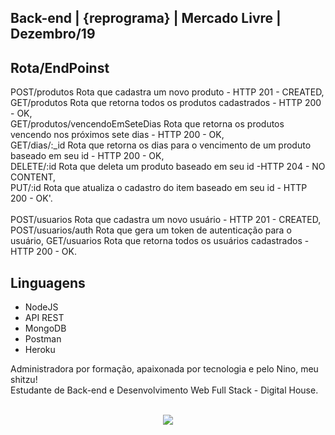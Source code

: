 ## Back-end | {reprograma} | Mercado Livre | Dezembro/19


## Rota/EndPoinst
POST/produtos Rota que cadastra um novo produto - HTTP 201 - CREATED, <br/>
GET/produtos Rota que retorna todos os produtos cadastrados - HTTP 200 - OK,<br/>
GET/produtos/vencendoEmSeteDias Rota que retorna os produtos vencendo nos próximos sete dias - HTTP 200 - OK,<br/>
GET/dias/:_id Rota que retorna os dias para o vencimento de um produto baseado em seu id - HTTP 200 - OK,<br/>
DELETE/:id Rota que deleta um produto baseado em seu id -HTTP 204 - NO CONTENT,<br/>
PUT/:id Rota que atualiza o cadastro do item baseado em seu id - HTTP 200 - OK'.<br/>
<br/>
POST/usuarios Rota que cadastra um novo usuário - HTTP 201 - CREATED, <br/>
POST/usuarios/auth Rota que gera um token de autenticação para o usuário,
GET/usuarios Rota que retorna todos os usuários cadastrados - HTTP 200 - OK.<br/>

## Linguagens
* NodeJS
* API REST
* MongoDB
* Postman
* Heroku

Administradora por formação, apaixonada por tecnologia e pelo Nino, meu shitzu!<br/>
Estudante de Back-end e Desenvolvimento Web Full Stack - Digital House.<br/><br/>


<p align="center"> 
<img src="https://user-images.githubusercontent.com/52472296/70552679-96d78480-1b58-11ea-9d16-80a3b27e6cbe.gif">
</p>
